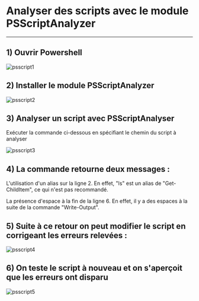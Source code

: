 # Analyser des scripts avec le module PSScriptAnalyzer

---


**1) Ouvrir Powershell**
---
![psscript1](https://github.com/user-attachments/assets/f09d66d0-1b3b-4920-85ed-5b97304edeb7)

**2) Installer le module PSScriptAnalyzer**
---
![psscript2](https://github.com/user-attachments/assets/26145a19-4b8c-4d01-8289-4773b6ab8d70)

**3) Analyser un script avec PSScriptAnalyser**
---
Exécuter la commande ci-dessous en spécifiant le chemin du script à analyser

![psscript3](https://github.com/user-attachments/assets/5b4d52aa-bf3a-464a-9603-45b3856e86d6)

**4) La commande retourne deux messages :**
---
L'utilisation d'un alias sur la ligne 2. En effet, "ls" est un alias de "Get-ChildItem", ce qui n'est pas recommandé.

La présence d'espace à la fin de la ligne 6. En effet, il y a des espaces à la suite de la commande "Write-Output".

**5) Suite à ce retour on peut modifier le script en corrigeant les erreurs relevées :**
---
![psscript4](https://github.com/user-attachments/assets/3ecb8efa-b650-417a-ac85-812f1b78e7ca)


**6) On teste le script à nouveau et on s'aperçoit que les erreurs ont disparu**
---
![psscript5](https://github.com/user-attachments/assets/53202c96-8c13-44c9-bd03-06141a84ceb1)


